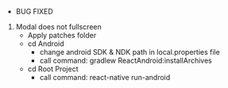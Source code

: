 * BUG FIXED

1. Modal does not fullscreen
    - Apply patches folder
    - cd Android
        + change android SDK & NDK path in local.properties file
        + call command:
            gradlew ReactAndroid:installArchives
    - cd Root Project
        + call command:
            react-native run-android

